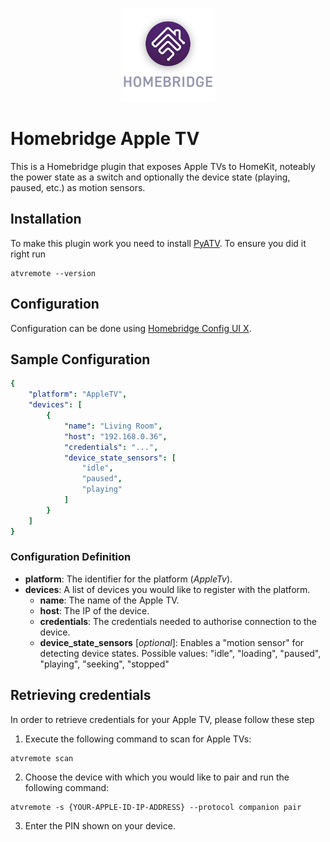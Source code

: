 
<p align="center">

<img src="https://github.com/homebridge/branding/raw/master/logos/homebridge-wordmark-logo-vertical.png" width="150">

</p>


# Homebridge Apple TV

This is a Homebridge plugin that exposes Apple TVs to HomeKit, noteably the power state as a switch and optionally the device state (playing, paused, etc.) as motion sensors.

## Installation

To make this plugin work you need to install [PyATV](https://pypi.org/project/pyatv/). To ensure you did it right run
```
atvremote --version
```

## Configuration
Configuration can be done using [Homebridge Config UI X](https://github.com/oznu/homebridge-config-ui-x).

## Sample Configuration

```yaml
{
    "platform": "AppleTV",
    "devices": [
        {
            "name": "Living Room",
            "host": "192.168.0.36",
            "credentials": "...",
            "device_state_sensors": [
                "idle",
                "paused",
                "playing"
            ]
        }
    ]
}
```
### Configuration Definition

* **platform**: The identifier for the platform (*AppleTv*).
* **devices**: A list of devices you would like to register with the platform.     
  * **name**: The name of the Apple TV.    
  * **host**: The IP of the device.
  * **credentials**: The credentials needed to authorise connection to the device.
  * **device_state_sensors** [*optional*]: Enables a "motion sensor" for detecting device states. Possible values: "idle", "loading", "paused", "playing", "seeking", "stopped"

## Retrieving credentials

In order to retrieve credentials for your Apple TV, please follow these step

1. Execute the following command to scan for Apple TVs:

```
atvremote scan
```
2. Choose the device with which you would like to pair and run the following command:

```
atvremote -s {YOUR-APPLE-ID-IP-ADDRESS} --protocol companion pair
```
3. Enter the PIN shown on your device.